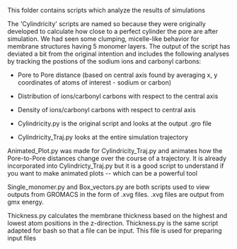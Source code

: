This folder contains scripts which analyze the results of simulations

The 'Cylindricity' scripts are named so because they were originally developed to calculate how close to a perfect cylinder the 
pore are after simulation. We had seen some clumping, micelle-like behavior for membrane structures having 5 monomer layers. The 
output of the script has deviated a bit from the original intention and includes the following analyses by tracking the postions of the sodium ions and carbonyl carbons:
  - Pore to Pore distance (based on central axis found by averaging x, y coordinates of atoms of interest - sodium or carbon)
  - Distribution of ions/carbonyl carbons with respect to the central axis
  - Density of ions/carbonyl carbons with respect to central axis

- Cylindricity.py is the original script and looks at the output .gro file
- Cylindricity_Traj.py looks at the entire simulation trajectory

Animated_Plot.py was made for Cylindricity_Traj.py and animates how the Pore-to-Pore distances change over the course of a 
trajectory. It is already incorporated into Cylindricty_Traj.py but it is a good script to understand if you want to make 
animated plots -- which can be a powerful tool

Single_monomer.py and Box_vectors.py are both scripts used to view outputs from GROMACS in the form of .xvg files. .xvg files are
output from gmx energy. 

Thickness.py calculates the membrane thickness based on the highest and lowest atom positions in the z-direction. Thickness.py is
the same script adapted for bash so that a file can be input. This file is used for preparing input files
